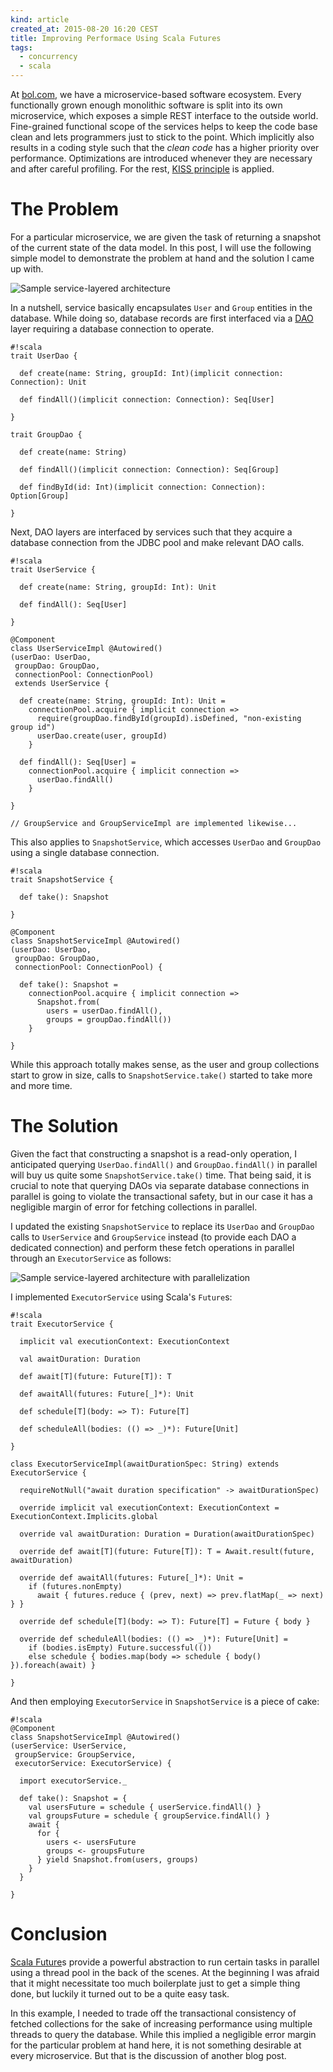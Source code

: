 ```yaml
---
kind: article
created_at: 2015-08-20 16:20 CEST
title: Improving Performace Using Scala Futures
tags:
  - concurrency
  - scala
---
```


At [bol.com](http://bol.com/), we have a microservice-based software
ecosystem. Every functionally grown enough monolithic software is split into
its own microservice, which exposes a simple REST interface to the outside
world. Fine-grained functional scope of the services helps to keep the code
base clean and lets programmers just to stick to the point. Which implicitly
also results in a coding style such that the *clean code* has a higher
priority over performance. Optimizations are introduced whenever they are
necessary and after careful profiling. For the rest, [KISS
principle](https://en.wikipedia.org/wiki/KISS_principle) is applied.

The Problem
===========

For a particular microservice, we are given the task of returning a snapshot
of the current state of the data model. In this post, I will use the following
simple model to demonstrate the problem at hand and the solution I came up
with.

![Sample service-layered architecture](arch.png)

In a nutshell, service basically encapsulates `User` and `Group` entities in
the database. While doing so, database records are first interfaced via a
[DAO](https://en.wikipedia.org/wiki/Data_access_object) layer requiring a
database connection to operate.

    #!scala
    trait UserDao {
    
      def create(name: String, groupId: Int)(implicit connection: Connection): Unit
    
      def findAll()(implicit connection: Connection): Seq[User]
    
    }
    
    trait GroupDao {
    
      def create(name: String)
    
      def findAll()(implicit connection: Connection): Seq[Group]
    
      def findById(id: Int)(implicit connection: Connection): Option[Group]
    
    }

Next, DAO layers are interfaced by services
such that they acquire a database connection from the JDBC pool and make
relevant DAO calls.

    #!scala
    trait UserService {
    
      def create(name: String, groupId: Int): Unit
    
      def findAll(): Seq[User]
    
    }
    
    @Component
    class UserServiceImpl @Autowired()
    (userDao: UserDao,
     groupDao: GroupDao,
     connectionPool: ConnectionPool)
     extends UserService {
    
      def create(name: String, groupId: Int): Unit =
        connectionPool.acquire { implicit connection =>
          require(groupDao.findById(groupId).isDefined, "non-existing group id")
          userDao.create(user, groupId)
        }
    
      def findAll(): Seq[User] =
        connectionPool.acquire { implicit connection =>
          userDao.findAll()
        }
    
    }
    
    // GroupService and GroupServiceImpl are implemented likewise...

This also applies to `SnapshotService`, which accesses `UserDao` and
`GroupDao` using a single database connection.

    #!scala    
    trait SnapshotService {
    
      def take(): Snapshot
    
    }
    
    @Component
    class SnapshotServiceImpl @Autowired()
    (userDao: UserDao,
     groupDao: GroupDao,
     connectionPool: ConnectionPool) {
    
      def take(): Snapshot =
        connectionPool.acquire { implicit connection =>
          Snapshot.from(
          	users = userDao.findAll(),
          	groups = groupDao.findAll())
        }
    
    }

While this approach totally makes sense, as the user and group collections
start to grow in size, calls to `SnapshotService.take()` started to take more
and more time.

The Solution
============

Given the fact that constructing a snapshot is a read-only operation, I
anticipated querying `UserDao.findAll()` and `GroupDao.findAll()` in parallel
will buy us quite some `SnapshotService.take()` time. That being said, it is
crucial to note that querying DAOs via separate database connections in
parallel  is going to violate the transactional safety, but in our case it has
a negligible margin of error for fetching collections in parallel.

I updated the existing `SnapshotService` to replace its `UserDao` and
`GroupDao` calls to `UserService` and `GroupService` instead (to provide each
DAO a dedicated connection) and perform these fetch operations in parallel
through an `ExecutorService` as follows:

![Sample service-layered architecture with parallelization](parallel-arch.png)

I implemented `ExecutorService` using Scala's `Future`s:

    #!scala
    trait ExecutorService {
    
      implicit val executionContext: ExecutionContext
    
      val awaitDuration: Duration
    
      def await[T](future: Future[T]): T
    
      def awaitAll(futures: Future[_]*): Unit
    
      def schedule[T](body: => T): Future[T]
    
      def scheduleAll(bodies: (() => _)*): Future[Unit]
    
    }
    
    class ExecutorServiceImpl(awaitDurationSpec: String) extends ExecutorService {
    
      requireNotNull("await duration specification" -> awaitDurationSpec)
    
      override implicit val executionContext: ExecutionContext = ExecutionContext.Implicits.global
    
      override val awaitDuration: Duration = Duration(awaitDurationSpec)
    
      override def await[T](future: Future[T]): T = Await.result(future, awaitDuration)
    
      override def awaitAll(futures: Future[_]*): Unit =
        if (futures.nonEmpty)
          await { futures.reduce { (prev, next) => prev.flatMap(_ => next) } }
    
      override def schedule[T](body: => T): Future[T] = Future { body }
    
      override def scheduleAll(bodies: (() => _)*): Future[Unit] =
        if (bodies.isEmpty) Future.successful(())
        else schedule { bodies.map(body => schedule { body() }).foreach(await) }
    
    }

And then employing `ExecutorService` in `SnapshotService` is a piece of cake:

    #!scala
    @Component
    class SnapshotServiceImpl @Autowired()
    (userService: UserService,
     groupService: GroupService,
     executorService: ExecutorService) {
    
      import executorService._
    
      def take(): Snapshot = {
        val usersFuture = schedule { userService.findAll() }
        val groupsFuture = schedule { groupService.findAll() }
        await {
          for {
            users <- usersFuture
            groups <- groupsFuture
          } yield Snapshot.from(users, groups)
        }
      }
    
    }

Conclusion
==========

[Scala
Future](http://www.scala-lang.org/api/current/index.html#scala.concurrent.Future)s
provide a powerful abstraction to run certain tasks in parallel using a thread
pool in the back of the scenes. At the beginning I was afraid that it might
necessitate too much boilerplate just to get a simple thing done, but luckily
it turned out to be a quite easy task.

In this example, I needed to trade off the transactional consistency of
fetched collections for the sake of increasing performance using multiple
threads to query the database. While this implied a negligible error margin
for the particular problem at hand here, it is not something desirable at
every microservice. But that is the discussion of another blog post.
